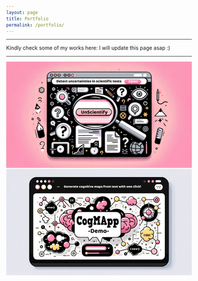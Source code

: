 ```yaml
---
layout: page
title: Portfolio
permalink: /portfolio/
---
```


***
Kindly check some of my works here:
I will update this page asap :)
***


[![UnScientify](../assets/images/unscientify.png)](https://bit.ly/unscientify-demo) [![CogMApp](../assets/images/cogmapp_small.png)](https://ningrumdaud.github.io/demo-cogmapp/)
